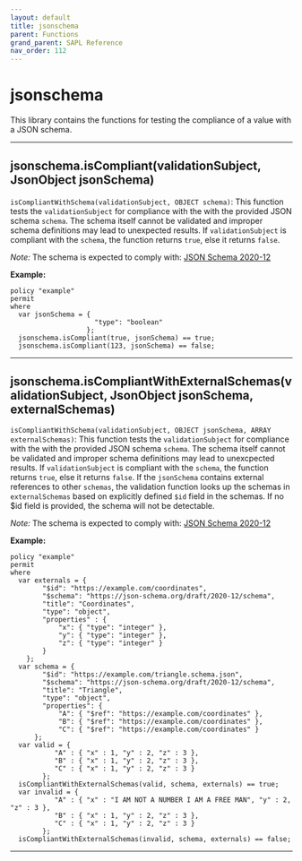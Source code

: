 ```yaml
---
layout: default
title: jsonschema
parent: Functions
grand_parent: SAPL Reference
nav_order: 112
---
```

# jsonschema

This library contains the functions for testing the compliance of a value with a JSON schema.



---

## jsonschema.isCompliant(validationSubject, JsonObject jsonSchema)

```isCompliantWithSchema(validationSubject, OBJECT schema)```:
This function tests the ```validationSubject``` for compliance with the with the provided JSON schema
```schema```.
The schema itself cannot be validated and improper schema definitions may lead to unexpected results.
If ```validationSubject``` is compliant with the ```schema```, the function returns ```true```,
else it returns ```false```.

*Note:* The schema is expected to comply with: [JSON Schema 2020-12](https://json-schema.org/draft/2020-12)

**Example:**
```
policy "example"
permit
where
  var jsonSchema = {
                     "type": "boolean"
                   };
  jsonschema.isCompliant(true, jsonSchema) == true;
  jsonschema.isCompliant(123, jsonSchema) == false;
```


---

## jsonschema.isCompliantWithExternalSchemas(validationSubject, JsonObject jsonSchema, externalSchemas)

```isCompliantWithSchema(validationSubject, OBJECT jsonSchema, ARRAY externalSchemas)```:
This function tests the ```validationSubject``` for compliance with the with the provided JSON schema
```schema```.
The schema itself cannot be validated and improper schema definitions may lead to unexcpected results.
If ```validationSubject``` is compliant with the ```schema```, the function returns ```true```,
else it returns ```false```.
If the ```jsonSchema``` contains external references to other ```schemas```, the validation function
looks up the schemas in ```externalSchemas``` based on explicitly defined ```$id``` field in the schemas.
If no $id field is provided, the schema will not be detectable.

*Note:* The schema is expected to comply with: [JSON Schema 2020-12](https://json-schema.org/draft/2020-12)

**Example:**
```
policy "example"
permit
where
  var externals = {
        "$id": "https://example.com/coordinates",
        "$schema": "https://json-schema.org/draft/2020-12/schema",
        "title": "Coordinates",
        "type": "object",
        "properties" : {
            "x": { "type": "integer" },
            "y": { "type": "integer" },
            "z": { "type": "integer" }
        }
    };
  var schema = {
        "$id": "https://example.com/triangle.schema.json",
        "$schema": "https://json-schema.org/draft/2020-12/schema",
        "title": "Triangle",
        "type": "object",
        "properties": {
            "A": { "$ref": "https://example.com/coordinates" },
            "B": { "$ref": "https://example.com/coordinates" },
            "C": { "$ref": "https://example.com/coordinates" }
      };
  var valid = {
           "A" : { "x" : 1, "y" : 2, "z" : 3 },
           "B" : { "x" : 1, "y" : 2, "z" : 3 },
           "C" : { "x" : 1, "y" : 2, "z" : 3 }
        };
  isCompliantWithExternalSchemas(valid, schema, externals) == true;
  var invalid = {
           "A" : { "x" : "I AM NOT A NUMBER I AM A FREE MAN", "y" : 2, "z" : 3 },
           "B" : { "x" : 1, "y" : 2, "z" : 3 },
           "C" : { "x" : 1, "y" : 2, "z" : 3 }
        };
  isCompliantWithExternalSchemas(invalid, schema, externals) == false;
```


---

